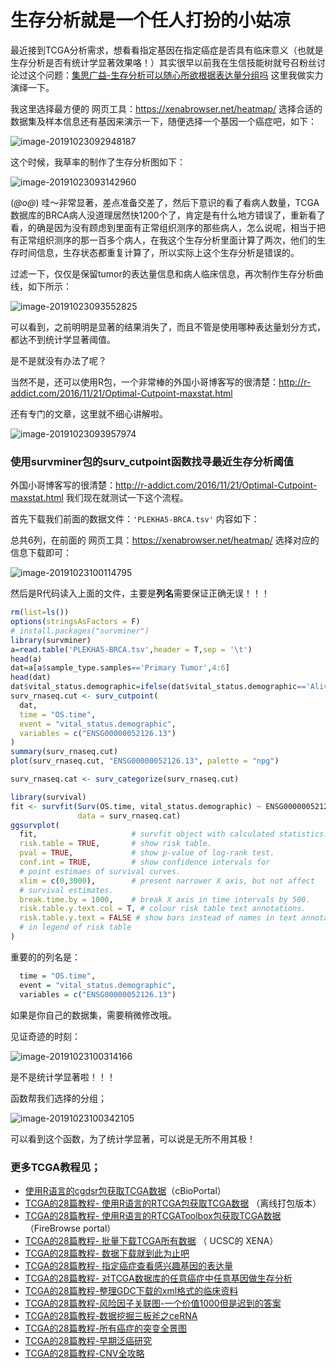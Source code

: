 # 生存分析就是一个任人打扮的小姑凉

最近接到TCGA分析需求，想看看指定基因在指定癌症是否具有临床意义（也就是生存分析是否有统计学显著效果咯！）其实很早以前我在生信技能树就号召粉丝讨论过这个问题：[集思广益-生存分析可以随心所欲根据表达量分组吗](https://mp.weixin.qq.com/s/pQL8jA38gDPO5xVDG0L94w) 这里我做实力演绎一下。

我这里选择最方便的 网页工具：https://xenabrowser.net/heatmap/  选择合适的数据集及样本信息还有基因来演示一下，随便选择一个基因一个癌症吧，如下：

![image-20191023092948187](figures/image-20191023092948187.png)

这个时候，我草率的制作了生存分析图如下：

![image-20191023093142960](figures/image-20191023093142960.png)

(*@ο@*) 哇～非常显著，差点准备交差了，然后下意识的看了看病人数量，TCGA数据库的BRCA病人没道理居然快1200个了，肯定是有什么地方错误了，重新看了看，的确是因为没有顾虑到里面有正常组织测序的那些病人，怎么说呢，相当于把有正常组织测序的那一百多个病人，在我这个生存分析里面计算了两次，他们的生存时间信息，生存状态都重复计算了，所以实际上这个生存分析是错误的。

过滤一下，仅仅是保留tumor的表达量信息和病人临床信息，再次制作生存分析曲线，如下所示：

![image-20191023093552825](figures/image-20191023093552825.png)

可以看到，之前明明是显著的结果消失了，而且不管是使用哪种表达量划分方式，都达不到统计学显著阈值。

是不是就没有办法了呢？

当然不是，还可以使用R包，一个非常棒的外国小哥博客写的很清楚：http://r-addict.com/2016/11/21/Optimal-Cutpoint-maxstat.html 

还有专门的文章，这里就不细心讲解啦。

![image-20191023093957974](figures/image-20191023093957974.png)

### 使用survminer包的surv_cutpoint函数找寻最近生存分析阈值

外国小哥博客写的很清楚：http://r-addict.com/2016/11/21/Optimal-Cutpoint-maxstat.html 我们现在就测试一下这个流程。

首先下载我们前面的数据文件：`'PLEKHA5-BRCA.tsv'` 内容如下：

总共6列，在前面的 网页工具：https://xenabrowser.net/heatmap/  选择对应的信息下载即可：

![image-20191023100114795](figures/image-20191023100114795.png)

然后是R代码读入上面的文件，主要是**列名**需要保证正确无误！！！

```r
rm(list=ls())
options(stringsAsFactors = F)
# install.packages("survminer")
library(survminer)
a=read.table('PLEKHA5-BRCA.tsv',header = T,sep = '\t')
head(a)
dat=a[a$sample_type.samples=='Primary Tumor',4:6]
head(dat)
dat$vital_status.demographic=ifelse(dat$vital_status.demographic=='Alive',1,0)
surv_rnaseq.cut <- surv_cutpoint(
  dat,
  time = "OS.time",
  event = "vital_status.demographic",
  variables = c("ENSG00000052126.13")
)
summary(surv_rnaseq.cut)
plot(surv_rnaseq.cut, "ENSG00000052126.13", palette = "npg")

surv_rnaseq.cat <- surv_categorize(surv_rnaseq.cut) 

library(survival)
fit <- survfit(Surv(OS.time, vital_status.demographic) ~ ENSG00000052126.13,
               data = surv_rnaseq.cat)
ggsurvplot(
  fit,                     # survfit object with calculated statistics.
  risk.table = TRUE,       # show risk table.
  pval = TRUE,             # show p-value of log-rank test.
  conf.int = TRUE,         # show confidence intervals for 
  # point estimaes of survival curves.
  xlim = c(0,3000),        # present narrower X axis, but not affect
  # survival estimates.
  break.time.by = 1000,    # break X axis in time intervals by 500. 
  risk.table.y.text.col = T, # colour risk table text annotations.
  risk.table.y.text = FALSE # show bars instead of names in text annotations
  # in legend of risk table
)

```

重要的的列名是：

```r
  time = "OS.time",
  event = "vital_status.demographic",
  variables = c("ENSG00000052126.13")
```

如果是你自己的数据集，需要稍微修改哦。

见证奇迹的时刻：

![image-20191023100314166](./survival-plot.png)

是不是统计学显著啦！！！

函数帮我们选择的分组；

![image-20191023100342105](readme.assets/distribution.png)

可以看到这个函数，为了统计学显著，可以说是无所不用其极！

### 更多TCGA教程见；

- [使用R语言的cgdsr包获取TCGA数据](http://mp.weixin.qq.com/s?__biz=MzAxMDkxODM1Ng==&mid=2247486492&idx=1&sn=3a7251244377fdd4b2a3aa5c8cd1131a&chksm=9b484ca7ac3fc5b1a21202cf25ff15a8eec434424aa3e48787129fa6f5e66ebe57ffcb631772&scene=21#wechat_redirect)（cBioPortal）
- [TCGA的28篇教程- 使用R语言的RTCGA包获取TCGA数据](http://mp.weixin.qq.com/s?__biz=MzAxMDkxODM1Ng==&mid=2247486585&idx=1&sn=3035f6420904aad2c8161b362cdeb472&chksm=9b484cc2ac3fc5d479fc5bce3d68d4666b763652a21a55b281aad8c0c4df9b56b4d3b353cc4c&scene=21#wechat_redirect) （离线打包版本）
- [TCGA的28篇教程- 使用R语言的RTCGAToolbox包获取TCGA数据](http://mp.weixin.qq.com/s?__biz=MzAxMDkxODM1Ng==&mid=2247486728&idx=1&sn=3990dff5efccedc060443b7f3af3b6ee&chksm=9b484db3ac3fc4a51ee34ba578280d89ea6159a48d9dec1c7ecd5dbe208c53a1b36c439de75d&scene=21#wechat_redirect) （FireBrowse portal）
- [TCGA的28篇教程-  批量下载TCGA所有数据](http://mp.weixin.qq.com/s?__biz=MzAxMDkxODM1Ng==&mid=2247486746&idx=1&sn=b7c5ad7eff8cffb3620756f5feaff587&chksm=9b484da1ac3fc4b741a6e3b59ba1bf668a11e21eb610f1a1d4582e33d429c67c14e6659c0771&scene=21#wechat_redirect) （ UCSC的 XENA）
- [TCGA的28篇教程- 数据下载就到此为止吧](http://mp.weixin.qq.com/s?__biz=MzAxMDkxODM1Ng==&mid=2247486789&idx=1&sn=bf65ccc84b3d920b284118d146006f54&chksm=9b484dfeac3fc4e86174a536b33edeb60fa064fa10d9528acdc2e2b7c0ee72c4bdedeb0b7180&scene=21#wechat_redirect)
- [TCGA的28篇教程- 指定癌症查看感兴趣基因的表达量](http://mp.weixin.qq.com/s?__biz=MzAxMDkxODM1Ng==&mid=2247486845&idx=1&sn=b735a4690d9f4efdd601bc8ddd9c4362&chksm=9b484dc6ac3fc4d025c20665213efa64d4b83ff3d923633c8f76d7aedf1a21d4b5feb4086e8c&scene=21#wechat_redirect)
- [TCGA的28篇教程- 对TCGA数据库的任意癌症中任意基因做生存分析](http://mp.weixin.qq.com/s?__biz=MzAxMDkxODM1Ng==&mid=2247486915&idx=1&sn=19a6e45f82712e7a94d409e22de7a23a&chksm=9b484d78ac3fc46e92f63cc0c9918e9988c72bb9726152002a4d00b58fc9ea3751fa1732b946&scene=21#wechat_redirect)
- [TCGA的28篇教程-整理GDC下载的xml格式的临床资料](http://mp.weixin.qq.com/s?__biz=MzAxMDkxODM1Ng==&mid=2247487143&idx=1&sn=ac54a5a679af47f1ad5516631830d66d&chksm=9b484e1cac3fc70aead6b03efb5a393910bea818f9b36d8802307253b71b7a0657993fbaa447&scene=21#wechat_redirect)
- [TCGA的28篇教程-风险因子关联图-一个价值1000但是迟到的答案](http://mp.weixin.qq.com/s?__biz=MzAxMDkxODM1Ng==&mid=2247487152&idx=1&sn=244a799c035fd081e01964f4c2d39bed&chksm=9b484e0bac3fc71de3de79b4863ad5a118a1f735deac86e1b6b39627387016ccd2a6b07eef7e&scene=21#wechat_redirect)
- [TCGA的28篇教程-数据挖掘三板斧之ceRNA](http://mp.weixin.qq.com/s?__biz=MzAxMDkxODM1Ng==&mid=2247487183&idx=1&sn=8f5bde28f608e267e7195a83797da300&chksm=9b484e74ac3fc762ff2e209d54d27ceeacfa7a186f2433f30eceeb04966045ae14e3cb3bf8bb&scene=21#wechat_redirect)
- [TCGA的28篇教程-所有癌症的突变全景图](http://mp.weixin.qq.com/s?__biz=MzAxMDkxODM1Ng==&mid=2247487369&idx=1&sn=fed7321eb1dda047ed7ee9a8e01b8595&chksm=9b484f32ac3fc624dcf67f8e56d611e797cc2c477105093ae8593b003c8ba39eb3fff72c1b54&scene=21#wechat_redirect)
- [TCGA的28篇教程-早期泛癌研究](http://mp.weixin.qq.com/s?__biz=MzAxMDkxODM1Ng==&mid=2247487415&idx=1&sn=715eacae5c4e4373660eddb25b976dca&chksm=9b484f0cac3fc61a3df681d6fde596cf8b5f6c44e6f4f554c3888edcc691d04257a3f88e5108&scene=21#wechat_redirect)
- [TCGA的28篇教程-CNV全攻略](http://mp.weixin.qq.com/s?__biz=MzAxMDkxODM1Ng==&mid=2247487448&idx=1&sn=6b6335199b0c604d801c91a40ea051c8&chksm=9b484f63ac3fc675e33dbda1a028ca1e3eae3cb78b20743a6d942738c2041447746fda00e803&scene=21#wechat_redirect)

